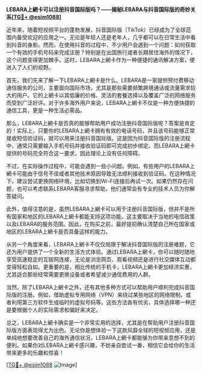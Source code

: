 **LEBARA上網卡可以注册抖音国际版吗？——揭秘LEBARA与抖音国际版的奇妙关系[[TG💪+ @esim1088](https://t.me/s/esim1088)]**

近年来，随着短视频平台的蓬勃发展，抖音国际版（TikTok）已经成为了全球范围内备受欢迎的应用之一。无论是年轻人还是老年人，几乎都可以在日常生活中看到抖音的身影。然而，在使用抖音的过程中，不少用户会遇到一个问题：如何获取一个有效的手机号码来完成注册？特别是在出国旅行或者长期居住海外的情况下，这个问题变得更加棘手。这时，LEBARA上網卡作为一种便捷的通讯解决方案，便进入了人们的视野。

首先，我们先来了解一下LEBARA上網卡是什么。LEBARA是一家提供预付费移动通信服务的公司，主要面向国际市场，尤其是那些需要频繁跨境通话或流量需求较大的用户。它的上網卡以其低廉的价格、灵活的套餐选择以及覆盖广泛的网络服务而受到广泛好评。对于许多海外用户来说，LEBARA上網卡不仅是一种方便快捷的通信工具，更是一种生活必需品。

那么，LEBARA上網卡是否真的能够帮助用户成功注册抖音国际版呢？答案是肯定的！实际上，只要你的LEBARA上網卡拥有有效的电话号码，并且该号码能够正常接收短信验证码，就可以用来注册抖音国际版。这是因为抖音国际版的注册流程中，通常只需要输入手机号码并接收验证码即可完成初步绑定。而LEBARA上網卡提供的号码完全符合这一要求，因此理论上没有任何障碍。

不过，在实际操作过程中，可能会遇到一些小问题。例如，有些用户的LEBARA上網卡可能由于信号不佳或者其他技术原因导致无法顺利接收到验证码。在这种情况下，建议尝试更换网络环境，比如切换到Wi-Fi连接后再试一次。如果仍然存在问题，也可以考虑联系LEBARA客服寻求帮助，他们通常会有专业的技术人员为你解答疑问。

此外，值得注意的是，虽然LEBARA上網卡可以用于注册抖音国际版，但并不是所有国家和地区的LEBARA上網卡都能支持这项功能。这主要取决于当地的电信政策以及LEBARA的服务范围。因此，在购买之前，最好提前确认清楚自己所在国家或地区的LEBARA上網卡是否具备这样的能力。

从另一个角度来看，LEBARA上網卡不仅仅局限于解决抖音国际版的注册难题，它还为用户提供了一个全新的生活方式体验。通过LEBARA上網卡，你可以随时随地享受高速稳定的互联网连接，无论是浏览网页、观看视频还是进行社交媒体互动都变得轻松自如。更重要的是，相比传统的手机卡，LEBARA上網卡更加经济实惠，尤其适合那些经常需要更换设备或者希望减少通信费用的人群。

当然，除了LEBARA上網卡之外，还有其他多种方式可以帮助用户顺利完成抖音国际版的注册。例如，借助虚拟专用网络（VPN）来绕过某些地区的网络限制，或者利用第三方软件生成临时的虚拟号码等。这些方法各有优劣，具体选择哪一种还是要根据个人的实际需求和偏好来决定。

总之，LEBARA上網卡确实是一个非常实用的选择，尤其是在帮助用户注册抖音国际版方面表现得尤为出色。无论你是想体验一下这款风靡全球的短视频应用，还是单纯地想要改善自己的海外通信状况，LEBARA上網卡都能够为你带来意想不到的便利。如果你对LEBARA上網卡感兴趣，不妨亲自尝试一番，相信它会给你的生活带来更多的乐趣和惊喜！

[[TG💪+ @esim1088](https://t.me/s/esim1088) ![Image](https://i.postimg.cc/4NQfJmqS/Snipaste-2025-05-13-00-14-12.png)]